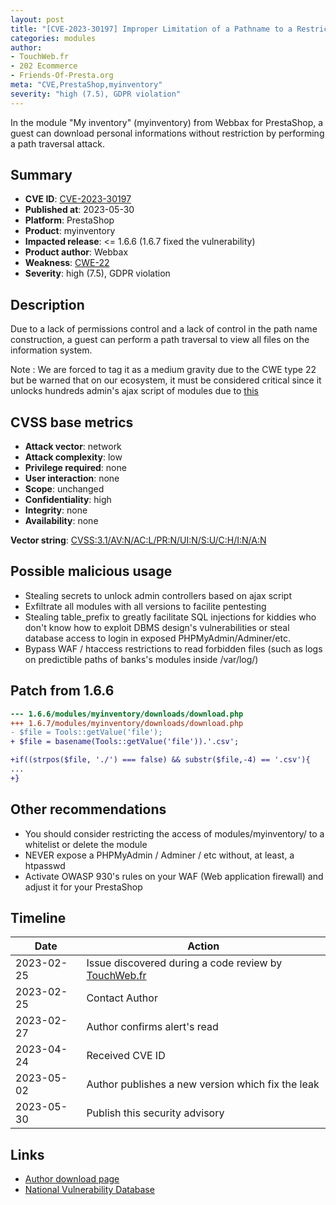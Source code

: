 ```yaml
---
layout: post
title: "[CVE-2023-30197] Improper Limitation of a Pathname to a Restricted Directory in Webbax - My inventory module for PrestaShop"
categories: modules
author:
- TouchWeb.fr
- 202 Ecommerce
- Friends-Of-Presta.org
meta: "CVE,PrestaShop,myinventory"
severity: "high (7.5), GDPR violation"
---
```


In the module "My inventory" (myinventory) from Webbax for PrestaShop, a guest can download personal informations without restriction by performing a path traversal attack.

## Summary

* **CVE ID**: [CVE-2023-30197](https://cve.mitre.org/cgi-bin/cvename.cgi?name=CVE-2023-30197)
* **Published at**: 2023-05-30
* **Platform**: PrestaShop
* **Product**: myinventory
* **Impacted release**: <= 1.6.6 (1.6.7 fixed the vulnerability)
* **Product author**: Webbax
* **Weakness**: [CWE-22](https://cwe.mitre.org/data/definitions/22.html)
* **Severity**: high (7.5), GDPR violation

## Description

Due to a lack of permissions control and a lack of control in the path name construction, a guest can perform a path traversal to view all files on the information system.

Note : We are forced to tag it as a medium gravity due to the CWE type 22 but be warned that on our ecosystem, it must be considered critical since it unlocks hundreds admin's ajax script of modules  due to [this](https://github.com/PrestaShop/PrestaShop/blob/6c05518b807d014ee8edb811041e3de232520c28/classes/Tools.php#L1247)


## CVSS base metrics

* **Attack vector**: network
* **Attack complexity**: low
* **Privilege required**: none
* **User interaction**: none
* **Scope**: unchanged
* **Confidentiality**: high
* **Integrity**: none
* **Availability**: none

**Vector string**: [CVSS:3.1/AV:N/AC:L/PR:N/UI:N/S:U/C:H/I:N/A:N](https://nvd.nist.gov/vuln-metrics/cvss/v3-calculator?vector=AV:N/AC:L/PR:N/UI:N/S:U/C:H/I:N/A:N)

## Possible malicious usage

* Stealing secrets to unlock admin controllers based on ajax script
* Exfiltrate all modules with all versions to facilite pentesting
* Stealing table_prefix to greatly facilitate SQL injections for kiddies who don't know how to exploit DBMS design's vulnerabilities or steal database access to login in exposed PHPMyAdmin/Adminer/etc.
* Bypass WAF / htaccess restrictions to read forbidden files (such as logs on predictible paths of banks's modules inside /var/log/)


## Patch from 1.6.6

```diff
--- 1.6.6/modules/myinventory/downloads/download.php
+++ 1.6.7/modules/myinventory/downloads/download.php
- $file = Tools::getValue('file');
+ $file = basename(Tools::getValue('file')).'.csv';

+if((strpos($file, './') === false) && substr($file,-4) == '.csv'){
...
+}
```

## Other recommendations

* You should consider restricting the access of modules/myinventory/ to a whitelist or delete the module
* NEVER expose a PHPMyAdmin / Adminer / etc without, at least, a htpasswd
* Activate OWASP 930's rules on your WAF (Web application firewall) and adjust it for your PrestaShop

## Timeline

| Date | Action |
|--|--|
| 2023-02-25 | Issue discovered during a code review by [TouchWeb.fr](https://www.touchweb.fr) |
| 2023-02-25 | Contact Author |
| 2023-02-27 | Author confirms alert's read |
| 2023-04-24 | Received CVE ID |
| 2023-05-02 | Author publishes a new version which fix the leak |
| 2023-05-30 | Publish this security advisory |

## Links

* [Author download page](https://www.webbax.ch/2017/08/30/9-modules-prestashop-gratuits-offert-par-webbax/)
* [National Vulnerability Database](https://nvd.nist.gov/vuln/detail/CVE-2023-30197)
